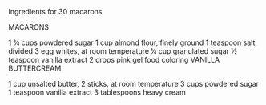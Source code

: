 Ingredients
for 30 macarons

MACARONS

1 ¾ cups powdered sugar
1 cup almond flour, finely ground
1 teaspoon salt, divided
3 egg whites, at room temperature
¼ cup granulated sugar
½ teaspoon vanilla extract
2 drops pink gel food coloring
VANILLA BUTTERCREAM

1 cup unsalted butter, 2 sticks, at room temperature
3 cups powdered sugar
1 teaspoon vanilla extract
3 tablespoons heavy cream

